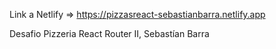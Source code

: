 Link a Netlify => https://pizzasreact-sebastianbarra.netlify.app

Desafio Pizzeria React Router II, Sebastían Barra
